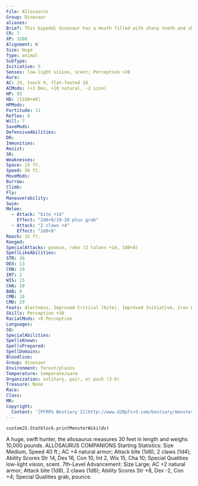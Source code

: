 ```yaml
---
File: Allosaurus
Group: Dinosaur
aliases: 
Brief: This bipedal dinosaur has a mouth filled with sharp teeth and short, powerful arms that end in sharp claws.
CR: 7
XP: 3200
Alignment: N
Size: Huge
Type: animal
SubType: 
Initiative: 5
Senses: low-light vision, scent; Perception +28
Aura: 
AC: 19, touch 9, flat-footed 18
ACMods: (+1 Dex, +10 natural, -2 size)
HP: 93
HD: (11d8+44)
HPMods: 
Fortitude: 11
Reflex: 8
Will: 7
SaveMods: 
DefensiveAbilities: 
DR: 
Immunities: 
Resist: 
SR: 
Weaknesses: 
Space: 15 ft.
Speed: 50 ft.
MoveMods: 
Burrow: 
Climb: 
Fly: 
Maneuverability: 
Swim: 
Melee: 
  - Attack: "bite +14"
    Effect: "2d6+8/19-20 plus grab"
  - Attack: "2 claws +4"
    Effect: "1d8+8"
Reach: 15 ft.
Ranged: 
SpecialAttacks: pounce, rake (2 talons +14, 1d8+8)
SpellLikeAbilities: 
STR: 26
DEX: 13
CON: 19
INT: 2
WIS: 15
CHA: 10
BAB: 8
CMB: 18
CMD: 29
Feats: Alertness, Improved Critical (bite), Improved Initiative, Iron Will, Nimble Moves, Run
Skills: Perception +30
RacialMods: +8 Perception
Languages: 
SQ: 
SpecialAbilities: 
SpellsKnown: 
SpellsPrepared: 
SpellDomains: 
Bloodline: 
Group: dinosaur
Environment: forest/plains
Temperature: temperate/warm
Organization: solitary, pair, or pack (3-6)
Treasure: None
Race: 
Class: 
MR: 
Copyright:
  Content: '[PFRPG Bestiary 2](http://www.d20pfsrd.com/bestiary/monster-listings/animals/dinosaur/allosaurus)'
---
```

```dataviewjs
customJS.Statblock.printMonsterWiki(dv)
```
A huge, swift hunter, the allosaurus measures 30 feet in length and weighs 10,000 pounds.   ALLOSAURUS COMPANIONS  Starting Statistics: Size Medium, Speed 40 ft.; AC +4 natural armor; Attack bite (1d6), 2 claws (1d4); Ability Scores Str 14, Dex 16, Con 10, Int 2, Wis 15, Cha 10; Special Qualities low-light vision, scent.  7th-Level Advancement: Size Large; AC +2 natural armor; Attack bite (1d8), 2 claws (1d6); Ability Scores Str +8, Dex -2, Con +4; Special Qualities grab, pounce.
